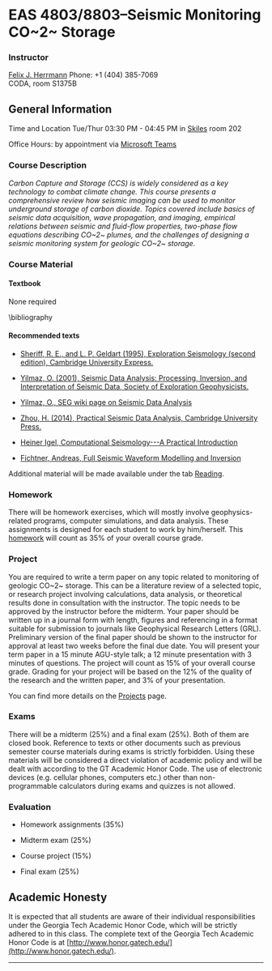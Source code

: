 # EAS 4803/8803–Seismic Monitoring CO~2~ Storage

### Instructor

[Felix J. Herrmann](mailto:felix.herrmann@gatech.edu)
Phone: +1 (404) 385-7069  
CODA, room S1375B

## General Information

Time and Location Tue/Thur 03:30 PM - 04:45 PM in [Skiles] room 202 

Office Hours: by appointment via [Microsoft Teams](https://faq.oit.gatech.edu/content/how-do-i-access-microsoft-teams)

### Course Description 

*Carbon Capture and Storage (CCS) is widely considered as a key technology to combat climate change. This course presents a comprehensive review how seismic imaging can be used to monitor underground storage of carbon dioxide. Topics covered include basics of seismic data acquisition, wave propagation, and imaging, empirical relations between seismic and fluid-flow properties, two-phase flow equations describing CO~2~ plumes, and the challenges of designing a seismic monitoring system for geologic CO~2~ storage.* 

<!-- 
### Course Outline

See [Outline](outline.md) tab

- [General introduction](outline.md#General introduction)

- [Seismic data acquisition](outline.md#Seismic data acquisition)

- [From processing to inversion](outline.md#From processing to inversion)

- [Compressive sensing](outline.md#Compressive sensing)

- [Linearized inversion](outline.md#Linearized inversion)

- [RTM & FWI](outline.md#RTM & FWI) -->


### Course Material

#### Textbook 

None required 

\bibliography 

#### Recommended texts

- [Sheriff, R. E., and L. P. Geldart (1995), Exploration Seismology (second edition), Cambridge University Express.](https://www.amazon.com/Exploration-Seismology-R-E-Sheriff/dp/0521468264)

- [Yilmaz, O. (2001), Seismic Data Analysis: Processing, Inversion, and Interpretation of Seismic Data, Society of Exploration Geophysicists.](https://library.seg.org/doi/book/10.1190/1.9781560801580)

- [Yilmaz, O., SEG wiki page on Seismic Data Analysis](https://wiki.seg.org/wiki/Seismic_Data_Analysis)

- [Zhou, H. (2014), Practical Seismic Data Analysis, Cambridge University Press.](https://www.amazon.com/Practical-Seismic-Data-Analysis-Hua-Wei/dp/0521199107)

- [Heiner Igel, Computational Seismology---A Practical Introduction](https://www.amazon.com/Computational-Seismology-Introduction-Heiner-Igel/dp/0198717415)

- [Fichtner, Andreas, Full Seismic Waveform Modelling and Inversion](https://www.amazon.com/Modelling-Inversion-Geophysical-Environmental-Mathematics/dp/3642158064)

Additional material will be made available under the tab [Reading](reading.md).

[website]:https://flexie.github.io/eas-4803-8803-ccs

[Online]:https://gatech-primo.hosted.exlibrisgroup.com/primo-explore/fulldisplay?docid=01GALI_GIT_ALMA51300691090002947&context=L&vid=01GALI_GIT&search_scope=default_scope&tab=default_tab&lang=en_US

### Homework 

There will be homework exercises, which will mostly involve geophysics-related programs, computer simulations, and data analysis. These assignments is designed for each student to work by him/herself. This [homework](homework.md) will count as 35% of your overall course grade.


### Project

You are required to write a term paper on any topic related to monitoring of geologic CO~2~ storage. This can be a literature review of a selected topic, or research project involving calculations, data analysis, or theoretical results done in consultation with the instructor. The topic needs to be approved by the instructor before the midterm. Your paper should be written up in a journal form with length, figures and referencing in a format suitable for submission to journals like Geophysical Research Letters (GRL). Preliminary version of the final paper should be shown to the instructor for approval at least two weeks before the final due date. You will present your term paper in a 15 minute AGU-style talk; a 12 minute presentation with 3 minutes of questions. The project will count as 15% of your overall course grade. Grading for your project will be based on the 12% of the quality of the research and the written paper, and 3% of your presentation.

You can find more details on the [Projects](project.md) page.

### Exams 

There will be a midterm (25%) and a final exam (25%). Both of them are closed book. Reference to texts or other documents such as previous semester course materials during exams is strictly forbidden. Using these materials will be considered a direct violation of academic policy and will be dealt with according to the GT Academic Honor Code. The use of electronic devices (e.g. cellular phones, computers etc.) other than non-programmable calculators during exams and quizzes is not allowed. 


### Evaluation

- Homework assignments (35%)

- Midterm exam (25%)

- Course project (15%)

- Final exam (25%)

## Academic Honesty

It is expected that all students are aware of their individual responsibilities under the Georgia Tech Academic Honor Code, which will be strictly adhered to in this class. The complete text of the Georgia Tech Academic Honor Code is at [http://www.honor.gatech.edu/](http://www.honor.gatech.edu/). 

***

[Skiles]:https://www.google.com/maps/place/Skiles+Classroom+Building/@33.773547,-84.3981527,17z/data=!3m1!4b1!4m5!3m4!1s0x88f50489d844c161:0x34bc0f7009348d16!8m2!3d33.773547!4d-84.395964